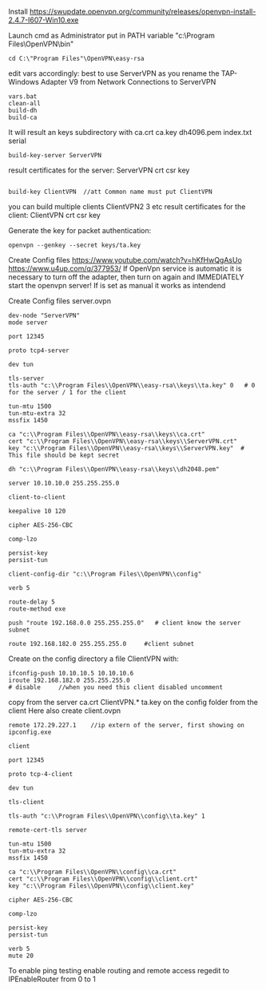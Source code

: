 Install https://swupdate.openvpn.org/community/releases/openvpn-install-2.4.7-I607-Win10.exe

Launch cmd as Administrator
put in PATH variable "c:\Program Files\OpenVPN\bin"

```
cd C:\"Program Files"\OpenVPN\easy-rsa
```

edit vars accordingly: best to use ServerVPN as you rename the TAP-Windows Adapter V9 from Network Connections to ServerVPN

```
vars.bat
clean-all
build-dh
build-ca
```

It will result an keys subdirectory with ca.crt ca.key dh4096.pem index.txt serial

```
build-key-server ServerVPN
```

result certificates for the server: ServerVPN crt csr key

```

build-key ClientVPN  //att Common name must put ClientVPN
```

you can build multiple clients ClientVPN2 3 etc
result certificates for the client: ClientVPN crt csr key

Generate the key for packet authentication:

```
openvpn --genkey --secret keys/ta.key
```

Create Config files
https://www.youtube.com/watch?v=hKfHwQgAsUo
https://www.u4up.com/q/377953/
If OpenVpn service is automatic it is necessary to turn off the adapter, then turn on again and IMMEDIATELY start the openvpn server!
If is set as manual it works as intendend

Create Config files server.ovpn

```
dev-node "ServerVPN"
mode server

port 12345

proto tcp4-server

dev tun

tls-server
tls-auth "c:\\Program Files\\OpenVPN\\easy-rsa\\keys\\ta.key" 0   # 0 for the server / 1 for the client

tun-mtu 1500
tun-mtu-extra 32
mssfix 1450

ca "c:\\Program Files\\OpenVPN\\easy-rsa\\keys\\ca.crt"
cert "c:\\Program Files\\OpenVPN\\easy-rsa\\keys\\ServerVPN.crt"
key "c:\\Program Files\\OpenVPN\\easy-rsa\\keys\\ServerVPN.key"  # This file should be kept secret

dh "c:\\Program Files\\OpenVPN\\easy-rsa\\keys\\dh2048.pem"

server 10.10.10.0 255.255.255.0

client-to-client

keepalive 10 120

cipher AES-256-CBC

comp-lzo

persist-key
persist-tun

client-config-dir "c:\\Program Files\\OpenVPN\\config"

verb 5

route-delay 5
route-method exe

push "route 192.168.0.0 255.255.255.0"   # client know the server subnet

route 192.168.182.0 255.255.255.0     #client subnet
```

Create on the config directory a file ClientVPN with:

```
ifconfig-push 10.10.10.5 10.10.10.6
iroute 192.168.182.0 255.255.255.0
# disable     //when you need this client disabled uncomment
```

copy from the server ca.crt ClientVPN.\* ta.key on the config folder from the client
Here also create client.ovpn

```
remote 172.29.227.1    //ip extern of the server, first showing on ipconfig.exe

client

port 12345

proto tcp-4-client

dev tun

tls-client

tls-auth "c:\\Program Files\\OpenVPN\\config\\ta.key" 1

remote-cert-tls server

tun-mtu 1500
tun-mtu-extra 32
mssfix 1450

ca "c:\\Program Files\\OpenVPN\\config\\ca.crt"
cert "c:\\Program Files\\OpenVPN\\config\\client.crt"
key "c:\\Program Files\\OpenVPN\\config\\client.key"

cipher AES-256-CBC

comp-lzo

persist-key
persist-tun

verb 5
mute 20

```

To enable ping testing enable routing and remote access
regedit to IPEnableRouter from 0 to 1
